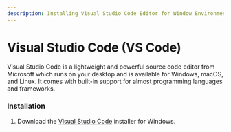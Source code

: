 ```yaml
---
description: Installing Visual Studio Code Editor for Window Environment
---
```


# Visual Studio Code (VS Code)

Visual Studio Code is a lightweight and powerful source code editor from Microsoft which runs on your desktop and is available for Windows, macOS, and Linux. It comes with built-in support for almost programming languages and frameworks.

### Installation

1. Download the [Visual Studio Code](https://code.visualstudio.com/download) installer for Windows.
